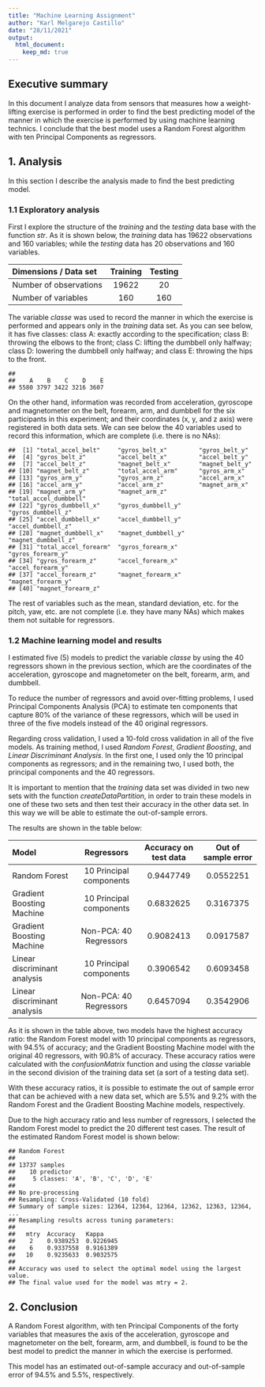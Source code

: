 ```yaml
---
title: "Machine Learning Assignment"
author: "Karl Melgarejo Castillo"
date: "28/11/2021"
output: 
  html_document:
    keep_md: true
---
```


## Executive summary

In this document I analyze data from sensors that measures how a weight-lifting exercise is performed in order to find the best predicting model of the manner in which the exercise is performed by using machine learning technics. I conclude that the best model uses a Random Forest algorithm with ten Principal Components as regressors. 

## 1. Analysis

In this section I describe the analysis made to find the best predicting model.

### 1.1 Exploratory analysis
First I explore the structure of the *training* and the *testing* data base with the function *str*. As it is shown below, the *training* data has 19622 observations and 160 variables; while the *testing* data has 20 observations and 160 variables.



| Dimensions / Data set     |       Training       |        Testing       | 
| :---                      |        :----:        |        :----:        | 
| Number of observations    | 19622 |  20 | 
| Number of variables       | 160 |  160 | 


The variable *classe* was used to record the manner in which the exercise is performed and appears only in the *training* data set. As you can see below, it has five classes: class A: exactly according to the specification; class B: throwing the elbows to the front; class C: lifting the dumbbell only halfway; class D: lowering the dumbbell only halfway; and class E: throwing the hips to the front.


```
## 
##    A    B    C    D    E 
## 5580 3797 3422 3216 3607
```
On the other hand, information was recorded from acceleration, gyroscope and magnetometer on the belt, forearm, arm, and dumbbell for the six participants in this experiment; and their coordinates (x, y, and z axis) were registered in both data sets. We can see below the 40 variables used to record this information, which are complete (i.e. there is no NAs):


```
##  [1] "total_accel_belt"     "gyros_belt_x"         "gyros_belt_y"        
##  [4] "gyros_belt_z"         "accel_belt_x"         "accel_belt_y"        
##  [7] "accel_belt_z"         "magnet_belt_x"        "magnet_belt_y"       
## [10] "magnet_belt_z"        "total_accel_arm"      "gyros_arm_x"         
## [13] "gyros_arm_y"          "gyros_arm_z"          "accel_arm_x"         
## [16] "accel_arm_y"          "accel_arm_z"          "magnet_arm_x"        
## [19] "magnet_arm_y"         "magnet_arm_z"         "total_accel_dumbbell"
## [22] "gyros_dumbbell_x"     "gyros_dumbbell_y"     "gyros_dumbbell_z"    
## [25] "accel_dumbbell_x"     "accel_dumbbell_y"     "accel_dumbbell_z"    
## [28] "magnet_dumbbell_x"    "magnet_dumbbell_y"    "magnet_dumbbell_z"   
## [31] "total_accel_forearm"  "gyros_forearm_x"      "gyros_forearm_y"     
## [34] "gyros_forearm_z"      "accel_forearm_x"      "accel_forearm_y"     
## [37] "accel_forearm_z"      "magnet_forearm_x"     "magnet_forearm_y"    
## [40] "magnet_forearm_z"
```
The rest of variables such as the mean, standard deviation, etc. for the pitch, yaw, etc. are not complete (i.e. they have many NAs) which makes them not suitable for regressors. 

### 1.2 Machine learning model and results

I estimated five (5) models to predict the variable *classe* by using the 40 regressors shown in the previous section, which are the coordinates of the acceleration, gyroscope and magnetometer on the belt, forearm, arm, and dumbbell. 

To reduce the number of regressors and avoid over-fitting problems, I used Principal Components Analysis (PCA) to estimate ten components that capture 80% of the variance of these regressors, which will be used in three of the five models instead of the 40 original regressors.

Regarding cross validation, I used a 10-fold cross validation in all of the five models. As training method, I used *Random Forest*, *Gradient Boosting*, and *Linear Discriminant Analysis*. In the first one, I used only the 10 principal components as regressors; and in the remaining two, I used both, the principal components and the 40 regressors.

It is important to mention that the *training* data set was divided in two new sets with the function *createDataPartition*, in order to train these models in one of these two sets and then test their accuracy in the other data set. In this way we will be able to estimate the out-of-sample errors.

The results are shown in the table below:
 



| Model                        |       Regressors        |  Accuracy on test data    |     Out of sample error     | 
| :---                         |          :----:         |        :----:             |         :----:              | 
| Random Forest                | 10 Principal components |0.9447749 |0.0552251 | 
| Gradient Boosting Machine    | 10 Principal components |0.6832625 |0.3167375 | 
| Gradient Boosting Machine    | Non-PCA: 40 Regressors  |0.9082413|0.0917587| 
| Linear discriminant analysis | 10 Principal components |0.3906542 |0.6093458 | 
| Linear discriminant analysis | Non-PCA: 40 Regressors  |0.6457094|0.3542906| 

As it is shown in the table above, two models have the highest accuracy ratio: the Random Forest model with 10 principal components as regressors, with 94.5% of accuracy; and the Gradient Boosting Machine model with the original 40 regressors, with 90.8% of accuracy. These accuracy ratios were calculated with the *confusionMatrix* function and using the *classe* variable in the second division of the training data set (a sort of a testing data set).

With these accuracy ratios, it is possible to estimate the out of sample error that can be achieved with a new data set, which are 5.5% and 9.2% with the Random Forest and the Gradient Boosting Machine models, respectively.

Due to the high accuracy ratio and less number of regressors, I selected the Random Forest model to predict the 20 different test cases. The result of the estimated Random Forest model is shown below:


```
## Random Forest 
## 
## 13737 samples
##    10 predictor
##     5 classes: 'A', 'B', 'C', 'D', 'E' 
## 
## No pre-processing
## Resampling: Cross-Validated (10 fold) 
## Summary of sample sizes: 12364, 12364, 12364, 12362, 12363, 12364, ... 
## Resampling results across tuning parameters:
## 
##   mtry  Accuracy   Kappa    
##    2    0.9389253  0.9226945
##    6    0.9337558  0.9161389
##   10    0.9235633  0.9032575
## 
## Accuracy was used to select the optimal model using the largest value.
## The final value used for the model was mtry = 2.
```

## 2. Conclusion

A Random Forest algorithm, with ten Principal Components of the forty variables that measures the axis of the acceleration, gyroscope and magnetometer on the belt, forearm, arm, and dumbbell, is found to be the best model to predict the manner in which the exercise is performed.

This model has an estimated out-of-sample accuracy and out-of-sample error of 94.5% and 5.5%, respectively.   



